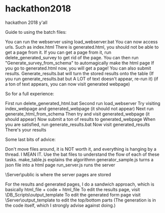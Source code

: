 # hackathon2018
hackathon 2018 y'all


Guide to using the batch files: 
 
You can run the webserver using load_webserver.bat
You can now access urls. Such as index.html
There is generated.html, you should not be able to get a page from it. 
If you can get a page from it, run delete_generated_survey to get rid of the page. 
You can then run "Generate_survey_from_schema" to automagically make the html page
If you go to generated.html now, you will get a page!
You can also submit results. 
Generate_results.bat will turn the stored results onto the table
(If you run generate_results.bat but A LOT of text doesn't appear, re-run it)
(if a ton of text appears, you can now visit generated webpage)

So for a full experience: 

First run delete_generated_html.bat
Second run load_webserver
Try visiting index_webpage and generated_webpage (it should not appear)
Next run generate_html_from_schema
Then try and visit generated_webpage (it should appear)
Now submit a ton of results to generated_webpage
When you are satisfied, run generate_results.bat
Now visit generated_results
There's your results


Some last bits of advice: 

Don't move files around, it is NOT worth it, and everything is hanging by a thread. I MEAN IT.
Use the bat files to understand the flow of each of these tasks. 
    make_table.js explains the algorithmn 
    generator_sample.js turns a json file into a html page
    run_server.js runs the server

\Server\public is where the server pages are stored

For the results and generated pages, I do a sandwich approach, which is basically html_file + code + html_file
To edit the results page, visit \DB_Scripts\output_template
To edit the generated form page visit \Server\output_template to edit the top/bottom parts 
(The generation is in the code itself, which I strongly advise against doing.)
